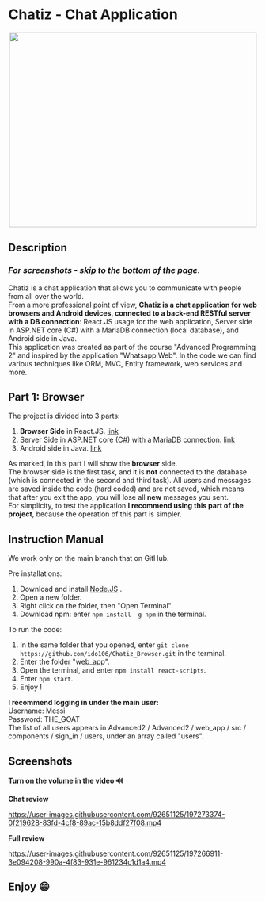 # Chatiz - Chat Application
<p align="center">
  <img 
    width="500"
    height="393"
    src="https://user-images.githubusercontent.com/92651125/197267879-3c5e0b83-5f6a-4a4c-a414-80e77f2bb319.png"
  >
</p>

 ## Description
### ***For screenshots - skip to the bottom of the page.***  


Chatiz is a chat application that allows you to communicate with people from all over the world.  
From a more professional point of view, **Chatiz is a chat application for web browsers and Android devices, connected to a back-end RESTful server with a DB connection**: React.JS usage for the web application, Server side in ASP.NET core (C#) with a MariaDB connection (local database), and Android side in Java.  
This application was created as part of the course "Advanced Programming 2" and inspired by the application "Whatsapp Web". In the code we can find various techniques like ORM, MVC, Entity framework, web services and more.  

## Part 1: Browser   
The project is divided into 3 parts:

 1. **Browser Side** in React.JS. [link](https://github.com/ido106/Chatiz_Browser)
 2. Server Side in ASP.NET core (C#) with a MariaDB connection. [link](https://github.com/ido106/Chatiz_Server)
 3. Android side in Java. [link](https://github.com/ido106/Chatiz_Android)  

As marked, in this part I will show the **browser** side.  
The browser side is the first task, and it is **not** connected to the database (which is connected in the second and third task). All users and messages are saved inside the code (hard coded) and are not saved, which means that after you exit the app, you will lose all **new** messages you sent.  
For simplicity, to test the application **I recommend using this part of the project**, because the operation of this part is simpler.  

## Instruction Manual
We work only on the main branch that on GitHub.  

Pre installations:
 1. Download and install [Node.JS](https://nodejs.org/en/download/) .
 2. Open a new folder.
 3. Right click on the folder, then "Open Terminal".
 4. Download npm: enter `npm install -g npm` in the terminal.
 
 To run the code:
 1. In the same folder that you opened, enter `git clone https://github.com/ido106/Chatiz_Browser.git` in the terminal.
 2. Enter the folder "web_app".
 3. Open the terminal, and enter `npm install react-scripts`.
 4. Enter `npm start`.
 5. Enjoy !

**I recommend logging in under the main user:**  
Username: Messi  
Password: THE_GOAT  
The list of all users appears in Advanced2 / Advanced2 / web_app / src / components / sign_in / users, under an array called "users".

## Screenshots
**Turn on the volume in the video :loud_sound:**  

**Chat review**  

https://user-images.githubusercontent.com/92651125/197273374-0f219628-83fd-4cf8-89ac-15b8ddf27f08.mp4

**Full review**  

https://user-images.githubusercontent.com/92651125/197266911-3e094208-990a-4f83-931e-961234c1d1a4.mp4

## **Enjoy	:smile:**
